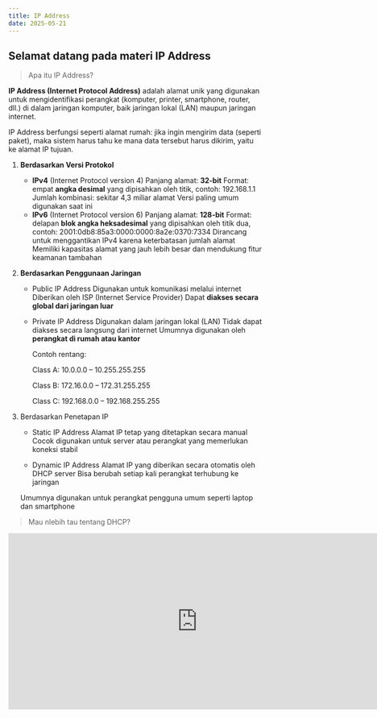 ```yaml
---
title: IP Address
date: 2025-05-21
---
```

## Selamat datang pada materi IP Address
>Apa itu IP Address?
>
**IP Address (Internet Protocol Address)** adalah alamat unik yang digunakan untuk mengidentifikasi perangkat (komputer, printer, smartphone, router, dll.) di dalam jaringan komputer, baik jaringan lokal (LAN) maupun jaringan internet.

IP Address berfungsi seperti alamat rumah: jika ingin mengirim data (seperti paket), maka sistem harus tahu ke mana data tersebut harus dikirim, yaitu ke alamat IP tujuan.
>
1. **Berdasarkan Versi Protokol** <br>
    - **IPv4** (Internet Protocol version 4)
    Panjang alamat: **32-bit**
    Format: empat **angka desimal** yang dipisahkan oleh titik, contoh: 192.168.1.1
    Jumlah kombinasi: sekitar 4,3 miliar alamat
    Versi paling umum digunakan saat ini <br>
    - **IPv6** (Internet Protocol version 6)
    Panjang alamat: **128-bit**
    Format: delapan **blok angka heksadesimal** yang dipisahkan oleh titik dua, contoh: 2001:0db8:85a3:0000:0000:8a2e:0370:7334
    Dirancang untuk menggantikan IPv4 karena keterbatasan jumlah alamat
    Memiliki kapasitas alamat yang jauh lebih besar dan mendukung fitur keamanan tambahan

2. **Berdasarkan Penggunaan Jaringan**
    - Public IP Address
    Digunakan untuk komunikasi melalui internet
    Diberikan oleh ISP (Internet Service Provider)
    Dapat **diakses secara global dari jaringan luar**

    - Private IP Address
    Digunakan dalam jaringan lokal (LAN)
    Tidak dapat diakses secara langsung dari internet
    Umumnya digunakan oleh <strong>perangkat di rumah atau kantor</strong>

        Contoh rentang:

        Class A: 10.0.0.0 – 10.255.255.255

        Class B: 172.16.0.0 – 172.31.255.255

        Class C: 192.168.0.0 – 192.168.255.255

3. Berdasarkan Penetapan IP
    - Static IP Address
    Alamat IP tetap yang ditetapkan secara manual
    Cocok digunakan untuk server atau perangkat yang memerlukan koneksi stabil

    - Dynamic IP Address
    Alamat IP yang diberikan secara otomatis oleh DHCP server
    Bisa berubah setiap kali perangkat terhubung ke jaringan

    Umumnya digunakan untuk perangkat pengguna umum seperti laptop dan smartphone
> 
>Mau nlebih tau tentang DHCP?
>
<iframe width="750" height="350" 
  src="https://www.youtube.com/embed/e6-TaH5bkjo"
  title="DHCP" 
  frameborder="0" 
  allow="accelerometer; autoplay; clipboard-write; encrypted-media; gyroscope; picture-in-picture" 
  allowfullscreen>
</iframe>
<!-- >
<iframe width="750" height="350" 
  src="https://www.youtube.com/embed/l5vLxYrZAgA?start=239" 
  title="IP Addressing" 
  frameborder="0" 
  allow="accelerometer; autoplay; clipboard-write; encrypted-media; gyroscope; picture-in-picture" 
  allowfullscreen>
</iframe>

>
>Nah supaya kalian lebih paham bisa nonton video dari Mas NanangMRK -->

